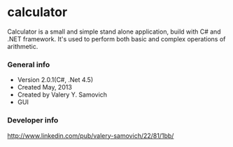 calculator
==========

Calculator is a small and simple stand alone application, build with C# and .NET framework. It's used to perform both basic and complex operations of arithmetic. 

### General info
* Version 2.0.1(C#, .Net 4.5)
* Created May, 2013
* Created by Valery Y. Samovich
* GUI

### Developer info
http://www.linkedin.com/pub/valery-samovich/22/81/1bb/


